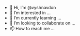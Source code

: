 - 👋 Hi, I’m @vyshnavdon
- 👀 I’m interested in ...
- 🌱 I’m currently learning ...
- 💞️ I’m looking to collaborate on ...
- 📫 How to reach me ...

<!---
vyshnavdon/vyshnavdon is a ✨ special ✨ repository because its `README.md` (this file) appears on your GitHub profile.
You can click the Preview link to take a look at your changes.
--->
